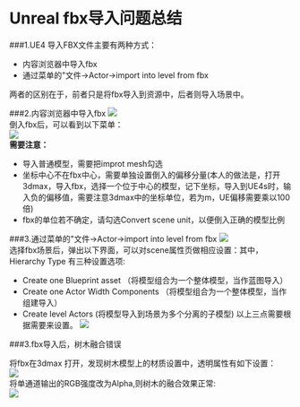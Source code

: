 # Unreal fbx导入问题总结

###1.UE4 导入FBX文件主要有两种方式：
- 内容浏览器中导入fbx
- 通过菜单的"文件->Actor->import into level from fbx 

两者的区别在于，前者只是将fbx导入到资源中，后者则导入场景中。

###2.内容浏览器中导入fbx
![](res/fbx_1.png)   
倒入fbx后，可以看到以下菜单：    
![](res/fbx_1.1.png)  
**需要注意：**     

-  导入普通模型，需要把improt mesh勾选
-  坐标中心不在fbx中心，需要单独设置倒入的偏移分量(本人的做法是，打开3dmax，导入fbx，选择一个位于中心的模型，记下坐标，导入到UE4s时，输入负的偏移值，需要注意3dmax中的坐标单位，若为m，UE偏移需要乘以100倍)
-  fbx的单位若不确定，请勾选Convert scene unit，以便倒入正确的模型比例

###3.通过菜单的"文件->Actor->import into level from fbx 
![](res/fbx_2.png)  
选择fbx场景后，弹出以下界面，可以对scene属性页做相应设置：其中，Hierarchy Type 有三种设置选项:  

- Create one Blueprint asset （将模型组合为一个整体模型，当作蓝图导入）
- Create one Actor Width Components （将模型组合为一个整体模型，当作组建导入）
- Create level Actors (将模型导入到场景为多个分离的子模型)
 以上三点需要根据需要来设置。
![](res/fbx_2.1.png)      

###3.fbx导入后，树木融合错误      
  
将fbx在3dmax 打开，发现树木模型上的材质设置中，透明属性有如下设置：   
 ![](res/fbx_noAlpha.PNG)   
将单通道输出的RGB强度改为Alpha,则树木的融合效果正常:   
![](res/fbx_alpha.jpg)


